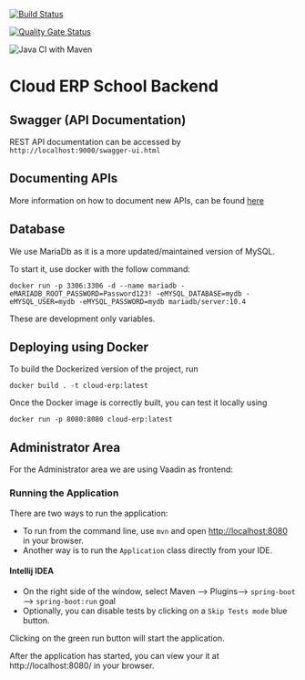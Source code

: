[![Build Status](https://travis-ci.org/cloud-erp-school-system/backend.svg?branch=main)](https://travis-ci.org/cloud-erp-school-system/backend)

[![Quality Gate Status](https://sonarcloud.io/api/project_badges/measure?project=cloud-erp-school-system_backendtravis&metric=alert_status)](https://sonarcloud.io/dashboard?id=cloud-erp-school-system_backendtravis)

![Java CI with Maven](https://github.com/cloud-erp-school-system/backend/workflows/Java%20CI%20with%20Maven/badge.svg)

# Cloud ERP School Backend

## Swagger (API Documentation)

REST API documentation can be accessed by `http://localhost:9000/swagger-ui.html`

## Documenting APIs

More information on how to document new APIs, can be found [here](https://www.baeldung.com/swagger-2-documentation-for-spring-rest-api)

## Database
We use MariaDb as it is a more updated/maintained version of MySQL.

To start it, use docker with the follow command:

```
docker run -p 3306:3306 -d --name mariadb -eMARIADB_ROOT_PASSWORD=Password123! -eMYSQL_DATABASE=mydb -eMYSQL_USER=mydb -eMYSQL_PASSWORD=mydb mariadb/server:10.4
```

These are development only variables.

## Deploying using Docker

To build the Dockerized version of the project, run

```
docker build . -t cloud-erp:latest
```

Once the Docker image is correctly built, you can test it locally using

```
docker run -p 8080:8080 cloud-erp:latest
```

## Administrator Area
For the Administrator area we are using Vaadin as frontend:

### Running the Application
There are two ways to run the application:
- To run from the command line, use `mvn` and open [http://localhost:8080](http://localhost:8080) in your browser.
- Another way is to run the `Application` class directly from your IDE.

#### Intellij IDEA
- On the right side of the window, select Maven --> Plugins--> `spring-boot` --> `spring-boot:run` goal
- Optionally, you can disable tests by clicking on a `Skip Tests mode` blue button.

Clicking on the green run button will start the application.

After the application has started, you can view your it at http://localhost:8080/ in your browser.
